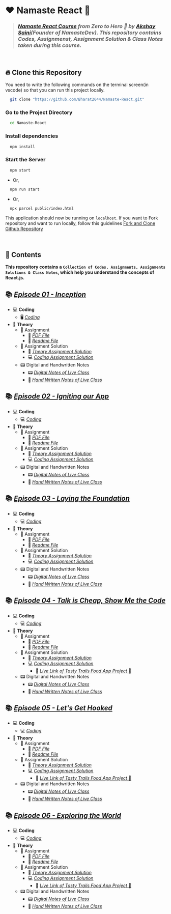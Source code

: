 # ❤️ **Namaste React** 🙏


> ### _[Namaste React Course](https://namastedev.com/learn/namaste-react) from Zero to Hero 🚀 by [Akshay Saini](https://www.linkedin.com/in/akshaymarch7/)(Founder of NamasteDev). This repository contains Codes, Assignmenst, Assignment Solution & Class Notes taken during this course._

<br />

## 🔥 **Clone this Repository**

You need to write the following commands on the terminal screen(in vscode) so that you can run this project locally.

```bash
  git clone "https://github.com/Bharat2044/Namaste-React.git"
```

### Go to the Project Directory

```sh
  cd Namaste-React
```

### Install dependencies

```sh
  npm install
```

### Start the Server

```sh
  npm start
```

- Or,

```sh
  npm run start
```

- Or,

```sh
  npx parcel public/index.html
```

This application should now be running on `localhost`. If you want to Fork repository and want to run locally, follow this guidelines [Fork and Clone Github Repository](https://docs.github.com/en/get-started/quickstart/fork-a-repo)

<br />

## 🎨 **Contents**

**This repository contains a `Collection of Codes, Assignments, Assignments Solutions & Class Notes`, which help you understand the concepts of React.js.**

## 📚 [_Episode 01 - Inception_](./Episode%2001%20-%20Inception/)
- 💻 **Coding**
  - 🖥️ [_Coding_](./Episode%2001%20-%20Inception/Coding/)
- 📒 **Theory**
  - 📘 Assignment
    - 📝 [_PDF File_](./Episode%2001%20-%20Inception/Theory%20-%20Notes,%20Assignment%20&%20Assignment%20Solution/Assignment/Episode%2001%20-%20Inception%20Assignment.pdf)
    - 📝 [_Readme File_](./Episode%2001%20-%20Inception/Theory%20-%20Notes,%20Assignment%20&%20Assignment%20Solution/Assignment/Episode%2001%20-%20Inception%20Assignment.md)
  - 📔 Assignment Solution
    - 📖 [_Theory Assignment Solution_](./Episode%2001%20-%20Inception/Theory%20-%20Notes,%20Assignment%20&%20Assignment%20Solution/Assignment%20Solution/Episode%2001%20-%20Inception%20Theory%20Assignment%20Solution.md)
    - 💻 [_Coding Assignment Solution_](./Episode%2001%20-%20Inception/Theory%20-%20Notes,%20Assignment%20&%20Assignment%20Solution/Assignment%20Solution/Coding%20Assignment%20Solution/)
  - 📟 Digital and Handwritten Notes
    - 📟 [_Digital Notes of Live Class_](./Episode%2001%20-%20Inception/Theory%20-%20Notes,%20Assignment%20&%20Assignment%20Solution/Notes/Episode%2001%20-%20Inception%20Digital%20Notes.pdf) 
    - 📝 [_Hand Written Notes of Live Class_](./Episode%2001%20-%20Inception/Theory%20-%20Notes,%20Assignment%20&%20Assignment%20Solution/Notes/Episode%2001%20-%20Inception%20HandWritten%20Notes.pdf) 


## 📚 [_Episode 02 - Igniting our App_](./Episode%2002%20-%20Igniting%20our%20App/)
- 💻 **Coding**
  - 💻 [_Coding_](./Episode%2002%20-%20Igniting%20our%20App/Coding/)
- 📒 **Theory**
  - 📘 Assignment
    - 📝 [_PDF File_](./Episode%2002%20-%20Igniting%20our%20App/Theory%20-%20Notes,%20Assignments%20&%20Assignment%20Solution/Assignment/Episode%2002%20-%20Igniting%20our%20App%20Assignment%20.pdf)
    - 📝 [_Readme File_](./Episode%2002%20-%20Igniting%20our%20App/Theory%20-%20Notes,%20Assignments%20&%20Assignment%20Solution/Assignment/Episode%2002%20-%20Igniting%20our%20App%20Assignment.md)
  - 📔 Assignment Solution
    - 📖 [_Theory Assignment Solution_](./Episode%2002%20-%20Igniting%20our%20App/Theory%20-%20Notes,%20Assignments%20&%20Assignment%20Solution/Assignment%20Solution/Episode%2002%20-%20Igniting%20our%20App%20Assignment%20Solution.md)
    - 💻 [_Coding Assignment Solution_](./Episode%2002%20-%20Igniting%20our%20App/Coding/)
  - 📟 Digital and Handwritten Notes
    - 📟 [_Digital Notes of Live Class_](./Episode%2002%20-%20Igniting%20our%20App/Theory%20-%20Notes,%20Assignments%20&%20Assignment%20Solution/Notes/Episode%2002%20-%20Igniting%20our%20App%20%20Digital%20Notes.pdf) 
    - 📝 [_Hand Written Notes of Live Class_](./Episode%2002%20-%20Igniting%20our%20App/Theory%20-%20Notes,%20Assignments%20&%20Assignment%20Solution/Notes/Episode%2002%20-%20Igniting%20our%20App%20HandWritten%20Notes.pdf) 


## 📚 [_Episode 03 - Laying the Foundation_](./Episode%2003%20-%20Laying%20the%20Foundation/)
- 💻 **Coding**
  - 💻 [_Coding_](./Episode%2003%20-%20Laying%20the%20Foundation/Coding/)
- 📒 **Theory**
  - 📘 Assignment
    - 📝 [_PDF File_](./Episode%2003%20-%20Laying%20the%20Foundation/Theory%20-%20Notes,%20Assignments%20&%20Assignment%20Solution/Assignment/Episode%2003%20-%20Laying%20the%20Foundation%20Assignment.pdf)
    - 📝 [_Readme File_](./Episode%2003%20-%20Laying%20the%20Foundation/Theory%20-%20Notes,%20Assignments%20&%20Assignment%20Solution/Assignment/Episode%2003%20-%20Laying%20the%20Foundation%20Assignment.md)
  - 📔 Assignment Solution
    - 📖 [_Theory Assignment Solution_](./Episode%2003%20-%20Laying%20the%20Foundation/Theory%20-%20Notes,%20Assignments%20&%20Assignment%20Solution/Assignment%20Solution/Episode%2003%20-%20Laying%20the%20Foundation%20Theory%20Assignment%20Solution.md)
    - 💻 [_Coding Assignment Solution_](./Episode%2003%20-%20Laying%20the%20Foundation/Theory%20-%20Notes,%20Assignments%20&%20Assignment%20Solution/Assignment%20Solution/Coding%20Assignment%20Solution/)
  - 📟 Digital and Handwritten Notes
    - 📟 [_Digital Notes of Live Class_](./Episode%2003%20-%20Laying%20the%20Foundation/Theory%20-%20Notes,%20Assignments%20&%20Assignment%20Solution/Notes/Episode%2003%20-%20Laying%20the%20Foundation%20Digital%20Notes.pdf) 
    - 📝 [_Hand Written Notes of Live Class_](./Episode%2003%20-%20Laying%20the%20Foundation/Theory%20-%20Notes,%20Assignments%20&%20Assignment%20Solution/Notes/Episode%2003%20-%20Laying%20the%20Foundation%20HandWritten%20Notes.pdf) 


## 📚 [_Episode 04 - Talk is Cheap, Show Me the Code_](./Episode%2004%20-%20Talk%20is%20Cheap,%20Show%20Me%20the%20Code/)
- 💻 **Coding**
  - 💻 [_Coding_](./Episode%2004%20-%20Talk%20is%20Cheap,%20Show%20Me%20the%20Code/Coding/)
- 📒 **Theory**
  - 📘 Assignment
    - 📝 [_PDF File_](./Episode%2004%20-%20Talk%20is%20Cheap,%20Show%20Me%20the%20Code/Theory%20-%20Notes,%20Assignments%20&%20Assignment%20Solution/Assignment/Episode%2004%20-%20Talk%20is%20Cheap,%20Show%20Me%20the%20Code%20Assignment.pdf)
    - 📝 [_Readme File_](./Episode%2004%20-%20Talk%20is%20Cheap,%20Show%20Me%20the%20Code/Theory%20-%20Notes,%20Assignments%20&%20Assignment%20Solution/Assignment/Episode%2004%20-%20Talk%20is%20Cheap,%20Show%20Me%20the%20Code%20Assignment.md)
  - 📔 Assignment Solution
    - 📖 [_Theory Assignment Solution_](./Episode%2004%20-%20Talk%20is%20Cheap,%20Show%20Me%20the%20Code/Theory%20-%20Notes,%20Assignments%20&%20Assignment%20Solution/Assignment%20Solution/Episode%2004%20-%20Talk%20is%20Cheap,%20Show%20Me%20the%20Code%20Theory%20Assignment%20Solution.md)
    - 💻 [_Coding Assignment Solution_](./Episode%2004%20-%20Talk%20is%20Cheap,%20Show%20Me%20the%20Code/Theory%20-%20Notes,%20Assignments%20&%20Assignment%20Solution/Assignment%20Solution/Coding%20Assignment%20Solution/)
      - **🔗** [_Live Link of Tasty Trails Food App Project_ 🤩](https://tasty-trails-episode04.netlify.app/)
  - 📟 Digital and Handwritten Notes
    - 📟 [_Digital Notes of Live Class_](./Episode%2004%20-%20Talk%20is%20Cheap,%20Show%20Me%20the%20Code/Theory%20-%20Notes,%20Assignments%20&%20Assignment%20Solution/Notes/Episode%2004%20-%20Talk%20is%20Cheap,%20Show%20Me%20the%20Code%20Digital%20Notes.pdf) 
    - 📝 [_Hand Written Notes of Live Class_](./Episode%2004%20-%20Talk%20is%20Cheap,%20Show%20Me%20the%20Code/Theory%20-%20Notes,%20Assignments%20&%20Assignment%20Solution/Notes/Episode%2004%20-%20Talk%20is%20Cheap,%20Show%20Me%20the%20Code%20HandWritten%20Notes.pdf) 


## 📚 [_Episode 05 - Let's Get Hooked_](./Episode%2005%20-%20Let's%20Get%20Hooked/)
- 💻 **Coding**
  - 💻 [_Coding_](./Episode%2004%20-%20Talk%20is%20Cheap,%20Show%20Me%20the%20Code/Coding/)
- 📒 **Theory**
  - 📘 Assignment
    - 📝 [_PDF File_](./Episode%2005%20-%20Let's%20Get%20Hooked/Theory%20-%20Notes,%20Assignments%20&%20Assignment%20Solution/Assignment/Episode%2005%20-%20Let's%20Get%20Hooked%20Assignment.pdf)
    - 📝 [_Readme File_](./Episode%2005%20-%20Let's%20Get%20Hooked/Theory%20-%20Notes,%20Assignments%20&%20Assignment%20Solution/Assignment/Episode%2005%20-%20Let's%20Get%20Hooked%20Assignment.md)
  - 📔 Assignment Solution
    - 📖 [_Theory Assignment Solution_](./Episode%2005%20-%20Let's%20Get%20Hooked/Theory%20-%20Notes,%20Assignments%20&%20Assignment%20Solution/Assignment%20Solution/Episode%2005%20-%20Let's%20Get%20Hooked%20Theory%20Assignment%20Solution.md)
    - 💻 [_Coding Assignment Solution_](./Episode%2005%20-%20Let's%20Get%20Hooked/Theory%20-%20Notes,%20Assignments%20&%20Assignment%20Solution/Assignment%20Solution/Coding%20Assignment%20Solution/)
      - **🔗** [_Live Link of Tasty Trails Food App Project_ 🤩](https://tasty-trails-episode05.netlify.app/)
  - 📟 Digital and Handwritten Notes
    - 📟 [_Digital Notes of Live Class_](./Episode%2005%20-%20Let's%20Get%20Hooked/Theory%20-%20Notes,%20Assignments%20&%20Assignment%20Solution/Notes/Episode%2005%20-%20Let's%20Get%20Hooked%20Digital%20Notes.pdf) 
    - 📝 [_Hand Written Notes of Live Class_](./Episode%2005%20-%20Let's%20Get%20Hooked/Theory%20-%20Notes,%20Assignments%20&%20Assignment%20Solution/Notes/Episode%2005%20-%20Let's%20Get%20Hooked%20HandWritten%20Notes.pdf) 


## 📚 [_Episode 06 - Exploring the World_](./Episode%2006%20-%20Exploring%20the%20World/)
- 💻 **Coding**
  - 💻 [_Coding_](./Episode%2006%20-%20Exploring%20the%20World/Coding/)
- 📒 **Theory**
  - 📘 Assignment
    - 📝 [_PDF File_](./Episode%2006%20-%20Exploring%20the%20World/Theory%20-%20Notes,%20Assignments%20&%20Assignment%20Solution/Assignment/Episode%2006%20-%20Exploring%20the%20World%20Assignment.pdf)
    - 📝 [_Readme File_](./Episode%2006%20-%20Exploring%20the%20World/Theory%20-%20Notes,%20Assignments%20&%20Assignment%20Solution/Assignment/Episode%2006%20-%20Exploring%20the%20World%20Assignment.md)
  - 📔 Assignment Solution
    - 📖 [_Theory Assignment Solution_](./Episode%2006%20-%20Exploring%20the%20World/Theory%20-%20Notes,%20Assignments%20&%20Assignment%20Solution/Assignment%20Solution/Episode%2006%20-%20Exploring%20the%20World%20Theory%20Assignment%20Solution.md)
    - 💻 [_Coding Assignment Solution_](./Episode%2006%20-%20Exploring%20the%20World/Theory%20-%20Notes,%20Assignments%20&%20Assignment%20Solution/Assignment%20Solution/Coding%20Assignment%20Solution/)
      - **🔗** [_Live Link of Tasty Trails Food App Project_ 🤩](https://tasty-trails-episode06.netlify.app/)
  - 📟 Digital and Handwritten Notes
    - 📟 [_Digital Notes of Live Class_](./Episode%2006%20-%20Exploring%20the%20World/Theory%20-%20Notes,%20Assignments%20&%20Assignment%20Solution/Notes/Episode%2006%20-%20Exploring%20the%20World%20Digital%20Notes.pdf) 
    - 📝 [_Hand Written Notes of Live Class_](./Episode%2006%20-%20Exploring%20the%20World/Theory%20-%20Notes,%20Assignments%20&%20Assignment%20Solution/Notes/Episode%2006%20-%20Exploring%20the%20World%20HandWritten%20Notes.pdf) 


